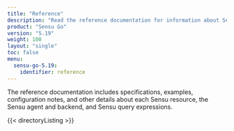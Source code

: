 ```yaml
---
title: "Reference"
description: "Read the reference documentation for information about Sensu resources, specifications, and example configurations."
product: "Sensu Go"
version: "5.19"
weight: 100
layout: "single"
toc: false
menu:
  sensu-go-5.19:
    identifier: reference
---
```


The reference documentation includes specifications, examples, configuration notes, and other details about each Sensu resource, the Sensu agent and backend, and Sensu query expressions.

{{< directoryListing >}}
